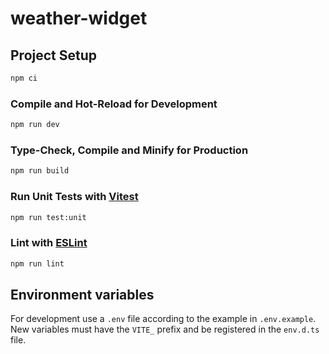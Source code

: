 # weather-widget


## Project Setup

```sh
npm ci
```

### Compile and Hot-Reload for Development

```sh
npm run dev
```

### Type-Check, Compile and Minify for Production

```sh
npm run build
```

### Run Unit Tests with [Vitest](https://vitest.dev/)

```sh
npm run test:unit
```

### Lint with [ESLint](https://eslint.org/)

```sh
npm run lint
```

## Environment variables

For development use a `.env` file according to the example in `.env.example`.
New variables must have the `VITE_` prefix and be registered in the `env.d.ts` file.